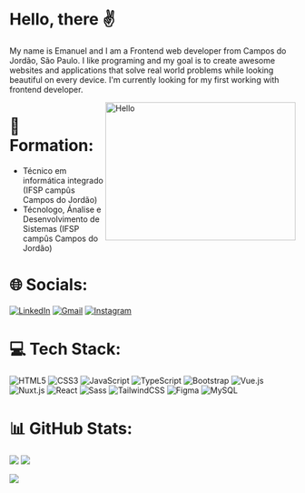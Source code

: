 # Hello, there ✌

My name is Emanuel and I am a Frontend web developer from Campos do Jordão, São Paulo. 
I like programing and my goal is to create awesome websites and applications that solve real world problems while looking beautiful on every device. 
I'm currently looking for my first working with frontend developer.

<a href="#">
<img src="https://media.tenor.com/P-J95-PzmjAAAAAC/snorlax-waving.gif" title="hello" width="335" height="243" align="right" alt="Hello">
</a>

# 📖 Formation:
- Técnico em informática integrado (IFSP campûs Campos do Jordão) <br>
- Técnologo, Ánalise e Desenvolvimento de Sistemas (IFSP campûs Campos do Jordão) 

# 🌐 Socials:
[![LinkedIn](https://img.shields.io/badge/LinkedIn-%230077B5.svg?logo=linkedin&logoColor=white)](https://www.linkedin.com/in/emanuel-fonseca-dev/)
[![Gmail](https://img.shields.io/badge/Gmail-%23FF6347.svg?logo=gmail&logoColor=white)](mailto:emanuel.marquessf@gmail.com)
[![Instagram](https://img.shields.io/badge/Instagram-%23E4405F.svg?logo=Instagram&logoColor=white)](https://www.instagram.com/emanuel.marquess/) 

# 💻 Tech Stack:

![HTML5](https://img.shields.io/badge/html5-%23E34F26.svg?style=for-the-badge&logo=html5&logoColor=white) 
![CSS3](https://img.shields.io/badge/css3-%231572B6.svg?style=for-the-badge&logo=css3&logoColor=white) 
![JavaScript](https://img.shields.io/badge/javascript-%23323330.svg?style=for-the-badge&logo=javascript&logoColor=%23F7DF1E)
![TypeScript](https://img.shields.io/badge/typescript-%23000000.svg?style=for-the-badge&logo=typescript&logoColor=%23007ACC)
![Bootstrap](https://img.shields.io/badge/bootstrap-%236e2cf3.svg?style=for-the-badge&logo=bootstrap&logoColor=%23ffffff)
![Vue.js](https://img.shields.io/badge/vue.js-%2335495e.svg?style=for-the-badge&logo=vuedotjs&logoColor=%234FC08D)
![Nuxt.js](https://img.shields.io/badge/nuxt.js-%236084aa.svg?style=for-the-badge&logo=nuxtdotjs&logoColor=%234FC08D)
![React](https://img.shields.io/badge/react-%23000000.svg?style=for-the-badge&logo=react&logoColor=%2361dafb)
![Sass](https://img.shields.io/badge/Sass-%23bc608e.svg?style=for-the-badge&logo=sass&logoColor=white) 
![TailwindCSS](https://img.shields.io/badge/-tailwind-08a7c2?style=for-the-badge&logo=tailwindcss&logoColor=ffffff) 
![Figma](https://img.shields.io/badge/figma-%2307405e.svg?style=for-the-badge&logo=figma&logoColor=white)
![MySQL](https://img.shields.io/badge/mysql-%2320232a.svg?style=for-the-badge&logo=mysql&logoColor=white) 
<!-- ![PostgreSQL](https://img.shields.io/badge/PostgreSQL-%233d61cd.svg?style=for-the-badge&logo=PostgreSQL&logoColor=white) -->


<!--![Bootstrap](https://img.shields.io/badge/bootstrap-%23563D7C.svg?style=for-the-badge&logo=bootstrap&logoColor=white)-->
<!--![TypeScript](https://img.shields.io/badge/typescript-%23007ACC.svg?style=for-the-badge&logo=typescript&logoColor=white)-->

# 📊 GitHub Stats:

![](https://github-readme-streak-stats.herokuapp.com/?user=EmanuelMarquessf&theme=dark&hide_border=false)
![](https://github-readme-stats.vercel.app/api/top-langs/?username=EmanuelMarquessf&layout=compact&langs_count=7&theme=dark&hide)

![](https://github-readme-stats.vercel.app/api?username=EmanuelMarquessf&theme=dark&hide_border=false&include_all_commits=false&count_private=false)

